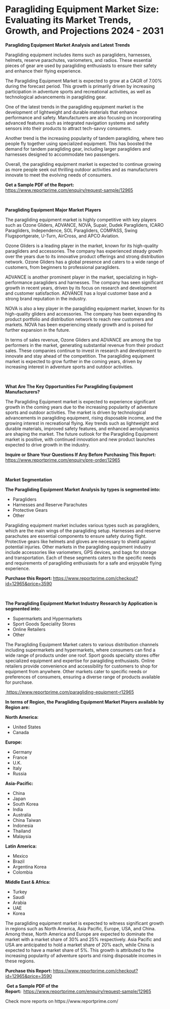 <p><h1>Paragliding Equipment Market Size: Evaluating its Market Trends, Growth, and Projections 2024 - 2031</h1></p><p><strong>Paragliding Equipment Market Analysis and Latest Trends</strong></p>
<p><p>Paragliding equipment includes items such as paragliders, harnesses, helmets, reserve parachutes, variometers, and radios. These essential pieces of gear are used by paragliding enthusiasts to ensure their safety and enhance their flying experience.</p><p>The Paragliding Equipment Market is expected to grow at a CAGR of 7.00% during the forecast period. This growth is primarily driven by increasing participation in adventure sports and recreational activities, as well as technological advancements in paragliding gear.</p><p>One of the latest trends in the paragliding equipment market is the development of lightweight and durable materials that enhance performance and safety. Manufacturers are also focusing on incorporating advanced features such as integrated navigation systems and safety sensors into their products to attract tech-savvy consumers.</p><p>Another trend is the increasing popularity of tandem paragliding, where two people fly together using specialized equipment. This has boosted the demand for tandem paragliding gear, including larger paragliders and harnesses designed to accommodate two passengers.</p><p>Overall, the paragliding equipment market is expected to continue growing as more people seek out thrilling outdoor activities and as manufacturers innovate to meet the evolving needs of consumers.</p></p>
<p><strong>Get a Sample PDF of the Report:&nbsp;</strong> <a href="https://www.reportprime.com/enquiry/request-sample/12965">https://www.reportprime.com/enquiry/request-sample/12965</a></p>
<p>&nbsp;</p>
<p><strong>Paragliding Equipment Major Market Players</strong></p>
<p><p>The paragliding equipment market is highly competitive with key players such as Ozone Gliders, ADVANCE, NOVA, Supair, Dudek Paragliders, ICARO Paragliders, Independence, SOL Paragliders, COMPASS, Swing Flugsportgerate, U-Turn, AirCross, and APCO Aviation. </p><p>Ozone Gliders is a leading player in the market, known for its high-quality paragliders and accessories. The company has experienced steady growth over the years due to its innovative product offerings and strong distribution network. Ozone Gliders has a global presence and caters to a wide range of customers, from beginners to professional paragliders. </p><p>ADVANCE is another prominent player in the market, specializing in high-performance paragliders and harnesses. The company has seen significant growth in recent years, driven by its focus on research and development and customer satisfaction. ADVANCE has a loyal customer base and a strong brand reputation in the industry. </p><p>NOVA is also a key player in the paragliding equipment market, known for its high-quality gliders and accessories. The company has been expanding its product portfolio and distribution network to reach new customers and markets. NOVA has been experiencing steady growth and is poised for further expansion in the future. </p><p>In terms of sales revenue, Ozone Gliders and ADVANCE are among the top performers in the market, generating substantial revenue from their product sales. These companies continue to invest in research and development to innovate and stay ahead of the competition. The paragliding equipment market is expected to grow further in the coming years, driven by increasing interest in adventure sports and outdoor activities.</p></p>
<p>&nbsp;</p>
<p><strong>What Are The Key Opportunities For Paragliding Equipment Manufacturers?</strong></p>
<p><p>The Paragliding Equipment market is expected to experience significant growth in the coming years due to the increasing popularity of adventure sports and outdoor activities. The market is driven by technological advancements in paragliding equipment, rising disposable income, and the growing interest in recreational flying. Key trends such as lightweight and durable materials, improved safety features, and enhanced aerodynamics are shaping the market. The future outlook for the Paragliding Equipment market is positive, with continued innovation and new product launches expected to drive growth in the industry.</p></p>
<p><strong>Inquire or Share Your Questions If Any Before Purchasing This Report:</strong> <a href="https://www.reportprime.com/enquiry/pre-order/12965">https://www.reportprime.com/enquiry/pre-order/12965</a></p>
<p>&nbsp;</p>
<p><strong>Market Segmentation</strong></p>
<p><strong>The Paragliding Equipment Market Analysis by types is segmented into:</strong></p>
<p><ul><li>Paragliders</li><li>Harnesses and Reserve Parachutes</li><li>Protective Gears</li><li>Other</li></ul></p>
<p><p>Paragliding equipment market includes various types such as paragliders, which are the main wings of the paragliding setup. Harnesses and reserve parachutes are essential components to ensure safety during flight. Protective gears like helmets and gloves are necessary to shield against potential injuries. Other markets in the paragliding equipment industry include accessories like variometers, GPS devices, and bags for storage and transportation. Each of these segments caters to the specific needs and requirements of paragliding enthusiasts for a safe and enjoyable flying experience.</p></p>
<p><strong>Purchase this Report:&nbsp;</strong><a href="https://www.reportprime.com/checkout?id=12965&price=3590">https://www.reportprime.com/checkout?id=12965&price=3590</a></p>
<p>&nbsp;</p>
<p><strong>The Paragliding Equipment Market Industry Research by Application is segmented into:</strong></p>
<p><ul><li>Supermarkets and Hypermarkets</li><li>Sport Goods Speciality Stores</li><li>Online Retailers</li><li>Other</li></ul></p>
<p><p>The Paragliding Equipment Market caters to various distribution channels including supermarkets and hypermarkets, where consumers can find a wide range of products under one roof. Sport goods specialty stores offer specialized equipment and expertise for paragliding enthusiasts. Online retailers provide convenience and accessibility for customers to shop for equipment from anywhere. Other markets cater to specific needs or preferences of consumers, ensuring a diverse range of products available for purchase.</p></p>
<p><a href="https://www.reportprime.com/paragliding-equipment-r12965">&nbsp;https://www.reportprime.com/paragliding-equipment-r12965</a></p>
<p><strong>In terms of Region, the Paragliding Equipment Market Players available by Region are:</strong></p>
<p>
    <p> <strong> North America: </strong>
        <ul>
            <li>United States</li>
            <li>Canada</li>
        </ul>
        </p> 
    <p> <strong> Europe: </strong>
        <ul>
            <li>Germany</li>
            <li>France</li>
            <li>U.K.</li>
            <li>Italy</li>
            <li>Russia</li>
        </ul>
        </p> 
    <p> <strong> Asia-Pacific: </strong>
        <ul>
            <li>China</li>
            <li>Japan</li>
            <li>South Korea</li>
            <li>India</li>
            <li>Australia</li>
            <li>China Taiwan</li>
            <li>Indonesia</li>
            <li>Thailand</li>
            <li>Malaysia</li>
        </ul>
        </p> 
    <p> <strong> Latin America: </strong>
        <ul>
            <li>Mexico</li>
            <li>Brazil</li>
            <li>Argentina Korea</li>
            <li>Colombia</li>
        </ul>
        </p> 
    <p> <strong> Middle East & Africa: </strong>
        <ul>
            <li>Turkey</li>
            <li>Saudi</li>
            <li>Arabia</li>
            <li>UAE</li>
            <li>Korea</li>
        </ul>
    </p>
    </p>
<p><p>The paragliding equipment market is expected to witness significant growth in regions such as North America, Asia Pacific, Europe, USA, and China. Among these, North America and Europe are expected to dominate the market with a market share of 30% and 25% respectively. Asia Pacific and USA are anticipated to hold a market share of 20% each, while China is expected to have a market share of 5%. This growth is attributed to the increasing popularity of adventure sports and rising disposable incomes in these regions.</p></p>
<p><strong>Purchase this Report: </strong><a href="https://www.reportprime.com/checkout?id=12965&price=3590">https://www.reportprime.com/checkout?id=12965&price=3590</a></p>
<p>&nbsp;<strong>Get a Sample PDF of the Report:&nbsp;&nbsp;</strong><a href="https://www.reportprime.com/enquiry/request-sample/12965">https://www.reportprime.com/enquiry/request-sample/12965</a></p>
<p><strong></strong></p>
<p>Check more reports on https://www.reportprime.com/</p>